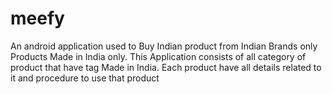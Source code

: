 # meefy
An android application used to Buy Indian product from Indian Brands only Products Made in India only. This Application consists of all category of product that have tag Made in India. Each product have all details related to it and procedure to use that product
